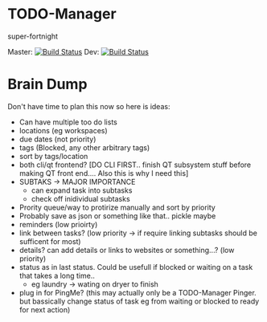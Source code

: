 # TODO-Manager
super-fortnight

Master: [![Build Status](https://travis-ci.org/rhuard/TODO-Manager.svg?branch=master)](https://travis-ci.org/rhuard/TODO-Manager)
Dev: [![Build Status](https://travis-ci.org/rhuard/TODO-Manager.svg?branch=dev)](https://travis-ci.org/rhuard/TODO-Manager)

# Brain Dump
Don't have time to plan this now so here is ideas:

* Can have multiple too do lists
* locations (eg workspaces)
* due dates (not priority)
* tags (Blocked, any other arbitrary tags)
* sort by tags/location
* both cli/qt frontend? [DO CLI FIRST.. finish QT subsystem stuff before making QT front end.... Also this is why I need this]
* SUBTAKS -> MAJOR IMPORTANCE
  * can expand task into subtasks
  * check off inidividual subtasks
* Prority queue/way to protirize manually and sort by priority
* Probably save as json or something like that.. pickle maybe
* reminders (low prioirty)
* link between tasks? (low priority -> if require linking subtasks should be sufficent for most)
* details? can add details or links to websites or something...? (low priority)
* status as in last status. Could be usefull if blocked or waiting on a task that takes a long time..
  * eg laundry -> wating on dryer to finish
* plug in for PingMe? (this may actually only be a TODO-Manager Pinger. but bassically change status of task eg from waiting or blocked to ready for next action)
